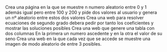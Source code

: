 Crea una página en la que se muestre n numero aleatorio entre 0 y 1 además igual pero entre 100 y 200 y pide dos valores al usuario y genera un nº aleatorio entre estos dos valores
Crea una web para resolver ecuaciones de segundo grado debera pedir por tanto los coeficientes y mostrar las soluciones posibles
Crea una web que genere una tabla con dos columnas En la primera un numero ascedente y en la otra el valor de su seno
Crea una web en la que cada vez que se accede se muestre una imagen de modo aleatorio de entre 3 posibles.